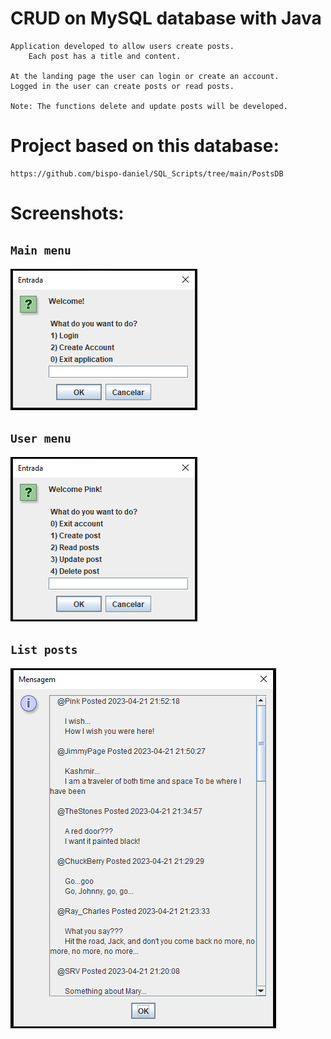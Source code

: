 # CRUD on MySQL database with Java
    Application developed to allow users create posts. 
        Each post has a title and content.

    At the landing page the user can login or create an account.
    Logged in the user can create posts or read posts.

    Note: The functions delete and update posts will be developed.

# Project based on this database:
    https://github.com/bispo-daniel/SQL_Scripts/tree/main/PostsDB

# Screenshots:

## `Main menu`
![all-text](https://github.com/bispo-daniel/CRUD_JavaPosts/blob/main/Screenshots/MainMenuScreenshot.png)

## `User menu`
![all-text](https://github.com/bispo-daniel/CRUD_JavaPosts/blob/main/Screenshots/UserMenuScreenshot.png)

## `List posts`
![all-text](https://github.com/bispo-daniel/CRUD_JavaPosts/blob/main/Screenshots/ReadPostsMenuScreenshot.png)